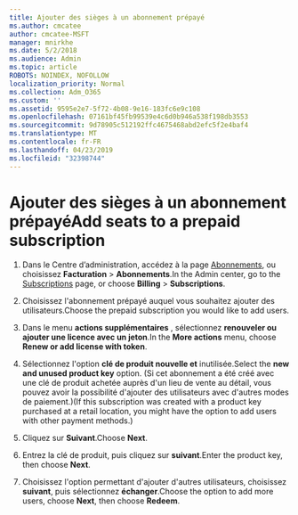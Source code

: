 ```yaml
---
title: Ajouter des sièges à un abonnement prépayé
ms.author: cmcatee
author: cmcatee-MSFT
manager: mnirkhe
ms.date: 5/2/2018
ms.audience: Admin
ms.topic: article
ROBOTS: NOINDEX, NOFOLLOW
localization_priority: Normal
ms.collection: Adm_O365
ms.custom: ''
ms.assetid: 9595e2e7-5f72-4b08-9e16-183fc6e9c108
ms.openlocfilehash: 07161bf45fb99539e4c6d0b946a538f198db3553
ms.sourcegitcommit: 9d78905c512192ffc4675468abd2efc5f2e4baf4
ms.translationtype: MT
ms.contentlocale: fr-FR
ms.lasthandoff: 04/23/2019
ms.locfileid: "32398744"
---
```

# <a name="add-seats-to-a-prepaid-subscription"></a><span data-ttu-id="5890c-102">Ajouter des sièges à un abonnement prépayé</span><span class="sxs-lookup"><span data-stu-id="5890c-102">Add seats to a prepaid subscription</span></span>

1. <span data-ttu-id="5890c-103">Dans le Centre d’administration, accédez à la page [Abonnements](https://go.microsoft.com/fwlink/p/?linkid=842054), ou choisissez **Facturation** \> **Abonnements**.</span><span class="sxs-lookup"><span data-stu-id="5890c-103">In the Admin center, go to the [Subscriptions](https://go.microsoft.com/fwlink/p/?linkid=842054) page, or choose **Billing** \> **Subscriptions**.</span></span>
    
2. <span data-ttu-id="5890c-104">Choisissez l'abonnement prépayé auquel vous souhaitez ajouter des utilisateurs.</span><span class="sxs-lookup"><span data-stu-id="5890c-104">Choose the prepaid subscription you would like to add users.</span></span>
    
3. <span data-ttu-id="5890c-105">Dans le menu **actions supplémentaires** , sélectionnez **renouveler ou ajouter une licence avec un jeton**.</span><span class="sxs-lookup"><span data-stu-id="5890c-105">In the **More actions** menu, choose **Renew or add license with token**.</span></span>
    
4. <span data-ttu-id="5890c-106">Sélectionnez l'option **clé de produit nouvelle et** inutilisée.</span><span class="sxs-lookup"><span data-stu-id="5890c-106">Select the **new and unused product key** option.</span></span> <span data-ttu-id="5890c-107">(Si cet abonnement a été créé avec une clé de produit achetée auprès d'un lieu de vente au détail, vous pouvez avoir la possibilité d'ajouter des utilisateurs avec d'autres modes de paiement.)</span><span class="sxs-lookup"><span data-stu-id="5890c-107">(If this subscription was created with a product key purchased at a retail location, you might have the option to add users with other payment methods.)</span></span> 
    
5. <span data-ttu-id="5890c-108">Cliquez sur **Suivant**.</span><span class="sxs-lookup"><span data-stu-id="5890c-108">Choose **Next**.</span></span>
    
6. <span data-ttu-id="5890c-109">Entrez la clé de produit, puis cliquez sur **suivant**.</span><span class="sxs-lookup"><span data-stu-id="5890c-109">Enter the product key, then choose **Next**.</span></span>
    
7. <span data-ttu-id="5890c-110">Choisissez l'option permettant d'ajouter d'autres utilisateurs, choisissez **suivant**, puis sélectionnez **échanger**.</span><span class="sxs-lookup"><span data-stu-id="5890c-110">Choose the option to add more users, choose **Next**, then choose **Redeem**.</span></span>
    

